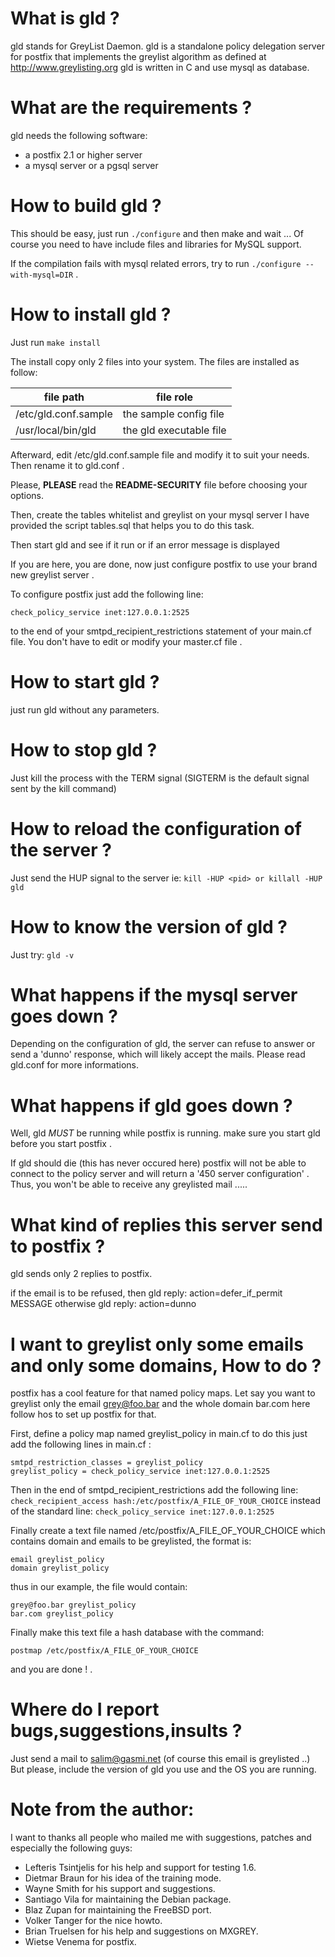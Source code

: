 # What is gld ?

gld stands for GreyList Daemon.
gld is a standalone policy delegation server for postfix that implements
the greylist algorithm as defined at http://www.greylisting.org
gld is written in C and use mysql as database.

# What are the requirements ?

gld needs the following software:
- a postfix 2.1 or higher server
- a mysql server or a pgsql server

# How to build gld ?

This should be easy, just run `./configure` and then make and wait ...
Of course you need to have include files and libraries for MySQL support.

If the compilation fails with mysql related errors, try to run `./configure --with-mysql=DIR` .


# How to install gld ?

Just run `make install`

The install copy only 2 files into your system.
The files are installed as follow:

| file path | file role |
|--|--|
| /etc/gld.conf.sample | the sample config file |
| /usr/local/bin/gld | the gld executable file |



Afterward, edit /etc/gld.conf.sample file and modify it to suit your needs.
Then rename it to gld.conf .

Please, **PLEASE** read the **README-SECURITY** file before choosing your options.

Then, create the tables whitelist and greylist on your mysql server
I have provided the script tables.sql that helps you to do this task.

Then start gld and see if it run or if an error message is displayed

If you are here, you are done, now just configure postfix to use your brand new greylist server .

To configure postfix just add the following line:

    check_policy_service inet:127.0.0.1:2525

to the end of your smtpd_recipient_restrictions statement of your main.cf file.
You don't have to edit or modify your master.cf file .


# How to start gld ?

just run gld without any parameters.


# How to stop gld ?

Just kill the process with the TERM signal
(SIGTERM is the default signal sent by the kill command)


# How to reload the configuration of the server ?

Just send the HUP signal to the server
ie: `kill -HUP <pid> or killall -HUP gld`

# How to know the version of gld ?

Just try: `gld -v`
	

# What happens if the mysql server goes down ?

Depending on the configuration of gld, the server can refuse to answer
or send a 'dunno' response, which will likely accept the mails.
Please read gld.conf for more informations.


# What happens if gld goes down ?

Well, gld *MUST* be running while postfix is running.
make sure you start gld before you start postfix .

If gld should die (this has never occured here)
postfix will not be able to connect to the policy server
and will return a '450 server configuration' .
Thus, you won't be able to receive any greylisted mail .....


# What kind of replies this server send to postfix ?

gld sends only 2 replies to postfix.

if the email is to be refused, then gld reply: action=defer_if_permit MESSAGE
otherwise gld reply: action=dunno


# I want to greylist only some emails and only some domains, How to do ?

postfix has a cool feature for that named policy maps.
Let say you want to greylist only the email grey@foo.bar and the whole domain bar.com
here follow hos to set up postfix for that.

First, define a policy map named greylist_policy in main.cf
to do this just add the following lines in main.cf :

    smtpd_restriction_classes = greylist_policy
    greylist_policy = check_policy_service inet:127.0.0.1:2525

Then in the end of  smtpd_recipient_restrictions
add the following line: `check_recipient_access hash:/etc/postfix/A_FILE_OF_YOUR_CHOICE`
instead of the standard line: `check_policy_service inet:127.0.0.1:2525`

Finally create a text file named /etc/postfix/A_FILE_OF_YOUR_CHOICE
which contains domain and emails to be greylisted, the format is:
		

    email greylist_policy
    domain greylist_policy

thus in our example, the file would contain:
		
    grey@foo.bar greylist_policy
    bar.com greylist_policy

Finally make this text file a hash database with the command: 

    postmap /etc/postfix/A_FILE_OF_YOUR_CHOICE
and you are done ! .

# Where do I report bugs,suggestions,insults ?

Just send a mail to salim@gasmi.net
(of course this email is greylisted ..)
But please, include the version of gld you use and the OS you are running.


# Note from the author:

I want to thanks all people who mailed me with suggestions, patches and especially the following guys:
- Lefteris Tsintjelis for his help and support for testing 1.6.
- Dietmar Braun for his idea of the training mode.
- Wayne Smith for his support and suggestions.
- Santiago Vila for maintaining the Debian package.
- Blaz Zupan for maintaining the FreeBSD port.
- Volker Tanger for the nice howto.
- Brian Truelsen for his help and suggestions on MXGREY.
- Wietse Venema for postfix.


